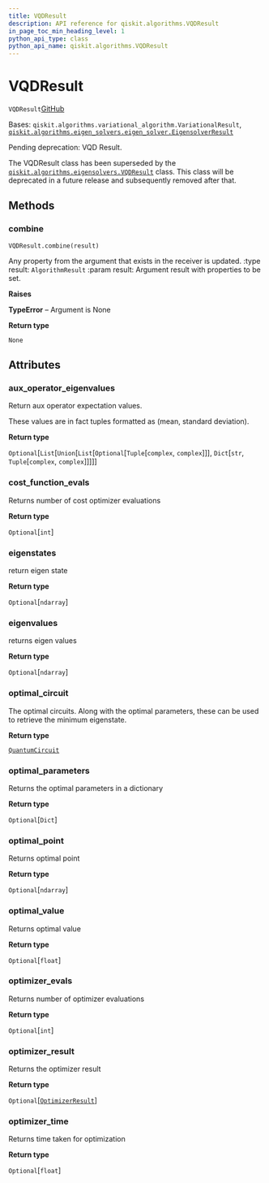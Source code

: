 ```yaml
---
title: VQDResult
description: API reference for qiskit.algorithms.VQDResult
in_page_toc_min_heading_level: 1
python_api_type: class
python_api_name: qiskit.algorithms.VQDResult
---
```


# VQDResult

<span id="qiskit.algorithms.VQDResult" />

`VQDResult`[GitHub](https://github.com/qiskit/qiskit/tree/stable/0.39/qiskit/algorithms/eigen_solvers/vqd.py "view source code")

Bases: `qiskit.algorithms.variational_algorithm.VariationalResult`, [`qiskit.algorithms.eigen_solvers.eigen_solver.EigensolverResult`](qiskit.algorithms.EigensolverResult "qiskit.algorithms.eigen_solvers.eigen_solver.EigensolverResult")

Pending deprecation: VQD Result.

The VQDResult class has been superseded by the [`qiskit.algorithms.eigensolvers.VQDResult`](qiskit.algorithms.eigensolvers.VQDResult "qiskit.algorithms.eigensolvers.VQDResult") class. This class will be deprecated in a future release and subsequently removed after that.

## Methods

### combine

<span id="qiskit.algorithms.VQDResult.combine" />

`VQDResult.combine(result)`

Any property from the argument that exists in the receiver is updated. :type result: `AlgorithmResult` :param result: Argument result with properties to be set.

**Raises**

**TypeError** – Argument is None

**Return type**

`None`

## Attributes

<span id="qiskit.algorithms.VQDResult.aux_operator_eigenvalues" />

### aux\_operator\_eigenvalues

Return aux operator expectation values.

These values are in fact tuples formatted as (mean, standard deviation).

**Return type**

`Optional`\[`List`\[`Union`\[`List`\[`Optional`\[`Tuple`\[`complex`, `complex`]]], `Dict`\[`str`, `Tuple`\[`complex`, `complex`]]]]]

<span id="qiskit.algorithms.VQDResult.cost_function_evals" />

### cost\_function\_evals

Returns number of cost optimizer evaluations

**Return type**

`Optional`\[`int`]

<span id="qiskit.algorithms.VQDResult.eigenstates" />

### eigenstates

return eigen state

**Return type**

`Optional`\[`ndarray`]

<span id="qiskit.algorithms.VQDResult.eigenvalues" />

### eigenvalues

returns eigen values

**Return type**

`Optional`\[`ndarray`]

<span id="qiskit.algorithms.VQDResult.optimal_circuit" />

### optimal\_circuit

The optimal circuits. Along with the optimal parameters, these can be used to retrieve the minimum eigenstate.

**Return type**

[`QuantumCircuit`](qiskit.circuit.QuantumCircuit "qiskit.circuit.quantumcircuit.QuantumCircuit")

<span id="qiskit.algorithms.VQDResult.optimal_parameters" />

### optimal\_parameters

Returns the optimal parameters in a dictionary

**Return type**

`Optional`\[`Dict`]

<span id="qiskit.algorithms.VQDResult.optimal_point" />

### optimal\_point

Returns optimal point

**Return type**

`Optional`\[`ndarray`]

<span id="qiskit.algorithms.VQDResult.optimal_value" />

### optimal\_value

Returns optimal value

**Return type**

`Optional`\[`float`]

<span id="qiskit.algorithms.VQDResult.optimizer_evals" />

### optimizer\_evals

Returns number of optimizer evaluations

**Return type**

`Optional`\[`int`]

<span id="qiskit.algorithms.VQDResult.optimizer_result" />

### optimizer\_result

Returns the optimizer result

**Return type**

`Optional`\[[`OptimizerResult`](qiskit.algorithms.optimizers.OptimizerResult "qiskit.algorithms.optimizers.optimizer.OptimizerResult")]

<span id="qiskit.algorithms.VQDResult.optimizer_time" />

### optimizer\_time

Returns time taken for optimization

**Return type**

`Optional`\[`float`]

